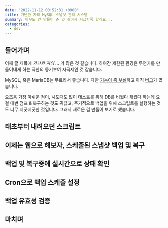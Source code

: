 ```yaml
---
date: "2022-11-12 00:52:31 +0900"
title: 가난한 자의 MySQL 스냅샷 관리 시스템
summary: 아무도 안 만들어 준 것 같아서 자급자족 할래요...
categories:
  - dev
---
```


##  들어가며

어째 글 제목에 *가난한 자의 ...* 가 많은 것 같습니다. 하여간 제한된 환경은 무언가를 만들어내게 하는 극한의 동기부여 자극제인 것 같습니다.

MySQL, 혹은 MariaDB는 무료라서 좋습니다. 다만 [기능이 좀 부실](https://blog.potados.com/dev/poor-mans-procedure-logging-in-mariadb/)하고 아직 [버그](https://stackoverflow.com/questions/72905509/mariadb-query-using-exists-function-does-not-work-inside-function-body)가 많습니다.

요즈음 가장 아쉬운 점이, 시도때도 없이 테스트를 위해 DB를 비웠다 채웠다 하는데 요걸 매번 덤프 & 복구하는 것도 귀찮고, 주기적으로 백업을 위해 스크립트를 실행하는 것도 너무 지긋지긋한 것입니다. 그래서 새로운 걸 만들어 보기로 했습니다.

## 태초부터 내려오던 스크립트

## 이제는 웹으로 해보자, 스케줄된 스냅샷 백업 및 복구

## 백업 및 복구중에 실시간으로 상태 확인

## Cron으로 백업 스케줄 설정

## 백업 유효성 검증

## 마치며